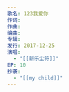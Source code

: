 ```yaml
---
歌名: 123我爱你
作词: 
作曲: 
编曲: 
专辑: 
发行: 2017-12-25
演唱:
  - "[[新乐尘符]]"
EP: 10
抄袭: 
  - "[[my child]]"
---
```

